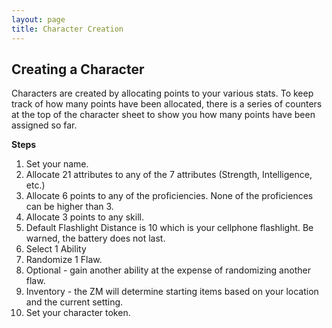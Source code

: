 ```yaml
---
layout: page
title: Character Creation
---
```


## Creating a Character ##

Characters are created by allocating points to your various stats. To keep track of how many points have been allocated, there is a series of counters at the top of the character sheet to show you how many points have been assigned so far.


**Steps**

1. Set your name.
2. Allocate 21 attributes to any of the 7 attributes (Strength, Intelligence, etc.)
3. Allocate 6 points to any of the proficiencies. None of the proficiences can be higher than 3.
4. Allocate 3 points to any skill.
5. Default Flashlight Distance is 10 which is your cellphone flashlight. Be warned, the battery does not last. 
6. Select 1 Ability
7. Randomize 1 Flaw.
9. Optional - gain another ability at the expense of randomizing another flaw.
10. Inventory - the ZM will determine starting items based on your location and the current setting. 
11. Set your character token. 